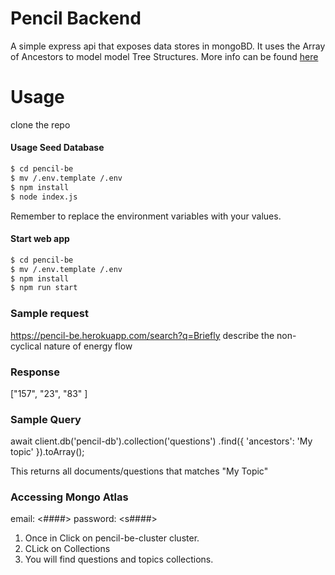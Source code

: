 # Pencil Backend

A simple express api that exposes data stores in mongoBD.
It uses the Array of Ancestors to model model Tree Structures.
More info can be found [here](https://docs.mongodb.com/manual/tutorial/model-tree-structures-with-ancestors-array/) 

#  Usage
clone the repo

#### Usage Seed Database
 ```sh
$ cd pencil-be
$ mv /.env.template /.env
$ npm install
$ node index.js
```
Remember to replace the environment variables with your values.

#### Start web app
 ```sh
$ cd pencil-be
$ mv /.env.template /.env
$ npm install
$ npm run start
```

### Sample request

https://pencil-be.herokuapp.com/search?q=Briefly describe the non-cyclical nature of energy flow

### Response

["157", "23", "83" ]

### Sample Query

await client.db('pencil-db').collection('questions')
    .find({ 'ancestors': 'My topic' }).toArray();

This returns all documents/questions that matches "My Topic"


### Accessing Mongo Atlas
email: <####>
password: <s####>

1. Once in Click on pencil-be-cluster cluster.
2. CLick on Collections
3. You will find questions and topics collections.

